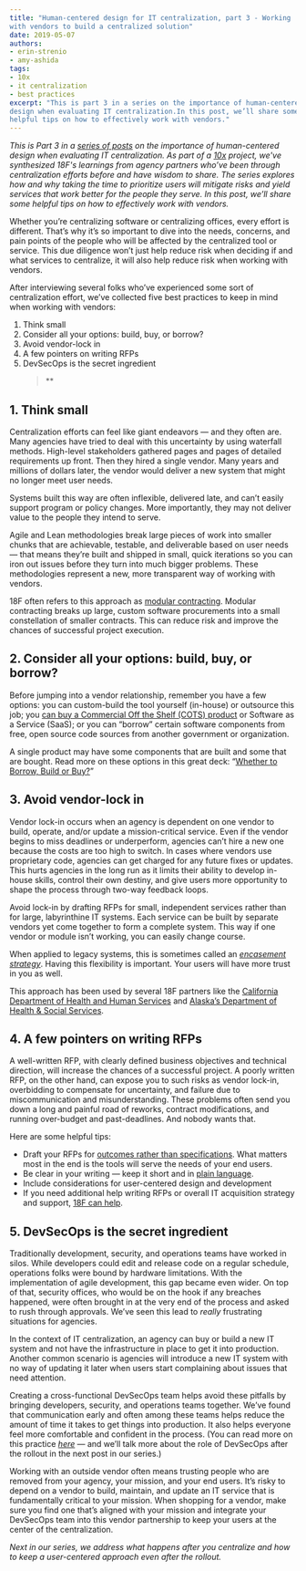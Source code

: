 ```yaml
---
title: "Human-centered design for IT centralization, part 3 - Working
with vendors to build a centralized solution"
date: 2019-05-07
authors:
- erin-strenio
- amy-ashida
tags:
- 10x
- it centralization
- best practices
excerpt: "This is part 3 in a series on the importance of human-centered
design when evaluating IT centralization.In this post, we’ll share some
helpful tips on how to effectively work with vendors."
---
```


*This is Part 3 in a [series of posts](https://18f.gsa.gov/tags/it-centralization/) on the importance of human-centered design when evaluating IT centralization. As part of a [10x](https://10x.gsa.gov/) project, we've synthesized 18F's learnings from agency partners who’ve been through centralization efforts before and have wisdom to share. The series explores how and why taking the time to prioritize users will mitigate risks and yield services that work better for the people they serve. In this post, we’ll share some helpful tips on how to effectively work with vendors.*

Whether you’re centralizing software or centralizing offices, every effort is different. That’s why it’s so important to dive into the needs, concerns, and pain points of the people who will be affected by the centralized tool or service. This due diligence won’t just help reduce risk when deciding if and what services to centralize, it will also help reduce risk when working with vendors.

After interviewing several folks who’ve experienced some sort of
centralization effort, we’ve collected five best practices to keep in
mind when working with vendors:

1.  Think small
2.  Consider all your options: build, buy, or borrow?
3.  Avoid vendor-lock in
4.  A few pointers on writing RFPs
5.  DevSecOps is the secret ingredient
    > **

## 1. Think small


Centralization efforts can feel like giant endeavors — and they often
are. Many agencies have tried to deal with this uncertainty by using
waterfall methods. High-level stakeholders gathered pages and pages of detailed requirements up front. Then they hired a single vendor. Many years and millions of dollars later, the vendor would deliver a new system that might no longer meet user needs.

Systems built this way are often inflexible, delivered late, and can’t easily support program or policy changes. More importantly, they may not deliver value to the people they intend to serve.

Agile and Lean methodologies break large pieces of work into smaller
chunks that are achievable, testable, and deliverable based on user
needs — that means they’re built and shipped in small, quick iterations so you can iron out issues before they turn into much bigger problems. These methodologies represent a new, more transparent way of working with vendors.

18F often refers to this approach as [modular contracting](https://18f.gsa.gov/2019/02/28/prerequisites-for-modular-contracting/).
Modular contracting breaks up large, custom software procurements into a small constellation of smaller contracts. This can reduce risk and improve the chances of successful project execution.

## 2. Consider all your options: build, buy, or borrow?

Before jumping into a vendor relationship, remember you have a few
options: you can custom-build the tool yourself (in-house) or outsource this job; you [can buy a Commercial Off the Shelf (COTS) product](https://18f.gsa.gov/2019/03/26/when-to-use-COTS/) or Software as a Service (SaaS); or you can “borrow” certain software components from free, open source code sources from another government or organization.

A single product may have some components that are built and some that are bought. Read more on these options in this great deck: “[Whether to Borrow, Build or Buy?](https://github.com/18F/HCD_for_IT_Centralization/blob/master/Whether%20to%20Build%2C%20Buy%20or%20Borrow_.pdf)”

## 3. Avoid vendor-lock in

Vendor lock-in occurs when an agency is dependent on one vendor to
build, operate, and/or update a mission-critical service. Even if the
vendor begins to miss deadlines or underperform, agencies can’t hire a new one because the costs are too high to switch. In cases where vendors use proprietary code, agencies can get charged for any future fixes or updates. This hurts agencies in the long run as it limits their ability to develop in-house skills, control their own destiny, and give users more opportunity to shape the process through two-way feedback loops.

Avoid lock-in by drafting RFPs for small, independent services rather than for large, labyrinthine IT systems. Each service can be built by separate vendors yet come together to form a complete system. This way if one vendor or module isn’t working, you can easily change course.

When applied to legacy systems, this is sometimes called an [*encasement strategy*](https://18f.gsa.gov/2014/09/08/the-encasement-strategy-on-legacy-systems-and-the/). Having this flexibility is important. Your users will have more trust in you as well.

This approach has been used by several 18F partners like the
[California Department of Health and Human Services](https://18f.gsa.gov/2016/03/22/helping-california-buy-a-new-child-welfare-system/) and [Alaska’s Department of Health & Social Services](https://18f.gsa.gov/2017/09/12/how-alaska-is-using-transparency/).

## 4. A few pointers on writing RFPs

A well-written RFP, with clearly defined business objectives and
technical direction, will increase the chances of a successful project. A poorly written RFP, on the other hand, can expose you to such risks as vendor lock-in, overbidding to compensate for uncertainty, and failure due to miscommunication and misunderstanding. These problems often send you down a long and painful road of reworks, contract modifications, and running over-budget and past-deadlines. And nobody wants that.

Here are some helpful tips:

-   Draft your RFPs for [outcomes rather than specifications](https://18f.gsa.gov/2017/11/30/improving-government-outcomes-through-an-agile-contract-format/). What matters most in the end is the tools will serve the needs of your end users.
-   Be clear in your writing — keep it short and in [plain language](https://www.plainlanguage.gov/).
-   Include considerations for user-centered design and development
-   If you need additional help writing RFPs or overall IT acquisition strategy and support, [18F can help](mailto:inquiries18f@gsa.gov).

## 5. DevSecOps is the secret ingredient

Traditionally development, security, and operations teams have worked in silos. While developers could edit and release code on a regular schedule, operations folks were bound by hardware limitations. With the implementation of agile development, this gap became even wider. On top of that, security offices, who would be on the hook if any breaches happened, were often brought in at the very end of the process and asked to rush through approvals. We’ve seen this lead to *really* frustrating situations for agencies.

In the context of IT centralization, an agency can buy or build a new IT system and not have the infrastructure in place to get it into
production. Another common scenario is agencies will introduce a new IT system with no way of updating it later when users start complaining about issues that need attention.

Creating a cross-functional DevSecOps team helps avoid these pitfalls by bringing developers, security, and operations teams together. We’ve found that communication early and often among these teams helps reduce the amount of time it takes to get things into production. It also helps everyone feel more comfortable and confident in the process. (You can read more on this practice
[*here*](https://18f.gsa.gov/2018/01/25/getting-devops-buy-in/) — and
we’ll talk more about the role of DevSecOps after the rollout in the
next post in our series.)

Working with an outside vendor often means trusting people who are
removed from your agency, your mission, and your end users. It’s risky to depend on a vendor to build, maintain, and update an IT service that is fundamentally critical to your mission. When shopping for a vendor, make sure you find one that’s aligned with your mission and integrate your DevSecOps team into this vendor partnership to keep your users at the center of the centralization.

*Next in our series, we address what happens after you centralize and
how to keep a user-centered approach even after the rollout.*
